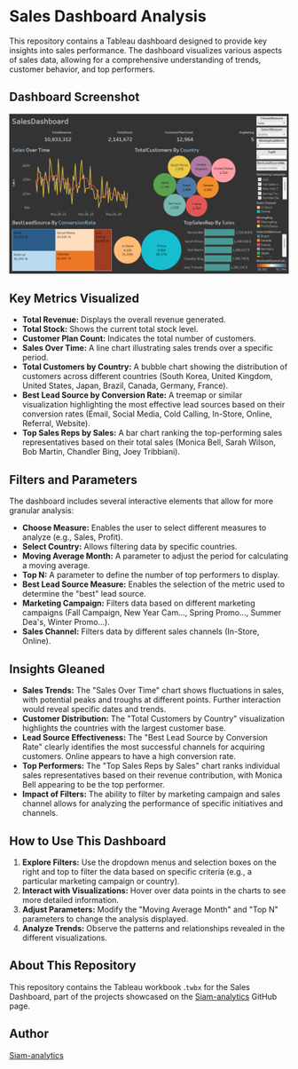 # Sales Dashboard Analysis 

This repository contains a Tableau dashboard designed to provide key insights into sales performance. The dashboard visualizes various aspects of sales data, allowing for a comprehensive understanding of trends, customer behavior, and top performers.

## Dashboard Screenshot

![Sales Dashboard Screenshot](https://github.com/Siam-analytics/Sales-Performance-Viz/blob/main/Screenshot%202025-04-23%20233205.png)

## Key Metrics Visualized

* **Total Revenue:** Displays the overall revenue generated.
* **Total Stock:** Shows the current total stock level.
* **Customer Plan Count:** Indicates the total number of customers.
* **Sales Over Time:** A line chart illustrating sales trends over a specific period.
* **Total Customers by Country:** A bubble chart showing the distribution of customers across different countries (South Korea, United Kingdom, United States, Japan, Brazil, Canada, Germany, France).
* **Best Lead Source by Conversion Rate:** A treemap or similar visualization highlighting the most effective lead sources based on their conversion rates (Email, Social Media, Cold Calling, In-Store, Online, Referral, Website).
* **Top Sales Reps by Sales:** A bar chart ranking the top-performing sales representatives based on their total sales (Monica Bell, Sarah Wilson, Bob Martin, Chandler Bing, Joey Tribbiani).

## Filters and Parameters

The dashboard includes several interactive elements that allow for more granular analysis:

* **Choose Measure:** Enables the user to select different measures to analyze (e.g., Sales, Profit).
* **Select Country:** Allows filtering data by specific countries.
* **Moving Average Month:** A parameter to adjust the period for calculating a moving average.
* **Top N:** A parameter to define the number of top performers to display.
* **Best Lead Source Measure:** Enables the selection of the metric used to determine the "best" lead source.
* **Marketing Campaign:** Filters data based on different marketing campaigns (Fall Campaign, New Year Cam..., Spring Promo..., Summer Dea's, Winter Promo...).
* **Sales Channel:** Filters data by different sales channels (In-Store, Online).

## Insights Gleaned 

* **Sales Trends:** The "Sales Over Time" chart shows fluctuations in sales, with potential peaks and troughs at different points. Further interaction would reveal specific dates and trends.
* **Customer Distribution:** The "Total Customers by Country" visualization highlights the countries with the largest customer base.
* **Lead Source Effectiveness:** The "Best Lead Source by Conversion Rate" clearly identifies the most successful channels for acquiring customers. Online appears to have a high conversion rate.
* **Top Performers:** The "Top Sales Reps by Sales" chart ranks individual sales representatives based on their revenue contribution, with Monica Bell appearing to be the top performer.
* **Impact of Filters:** The ability to filter by marketing campaign and sales channel allows for analyzing the performance of specific initiatives and channels.

## How to Use This Dashboard 

1.  **Explore Filters:** Use the dropdown menus and selection boxes on the right and top to filter the data based on specific criteria (e.g., a particular marketing campaign or country).
2.  **Interact with Visualizations:** Hover over data points in the charts to see more detailed information.
3.  **Adjust Parameters:** Modify the "Moving Average Month" and "Top N" parameters to change the analysis displayed.
4.  **Analyze Trends:** Observe the patterns and relationships revealed in the different visualizations.

## About This Repository

This repository contains the Tableau workbook .`twbx` for the Sales Dashboard, part of the projects showcased on the [Siam-analytics](https://github.com/Siam-analytics) GitHub page. 

## Author

[Siam-analytics](https://github.com/Siam-analytics)

